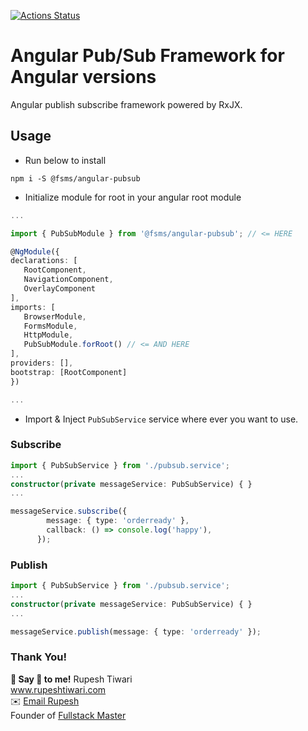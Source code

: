 [![Actions Status](https://github.com/rupeshtiwari/fsms-angular-pubsub/workflows/.github/workflows/main.yml/badge.svg)](https://github.com/rupeshtiwari/fsms-angular-pubsub/actions)

# Angular Pub/Sub Framework for Angular versions

Angular publish subscribe framework powered by RxJX.

## Usage

- Run below to install

```
npm i -S @fsms/angular-pubsub
```

- Initialize module for root in your angular root module

```ts
...

import { PubSubModule } from '@fsms/angular-pubsub'; // <= HERE

@NgModule({
declarations: [
   RootComponent,
   NavigationComponent,
   OverlayComponent
],
imports: [
   BrowserModule,
   FormsModule,
   HttpModule,
   PubSubModule.forRoot() // <= AND HERE
],
providers: [],
bootstrap: [RootComponent]
})

...
```

- Import & Inject `PubSubService` service where ever you want to use.

### Subscribe

```ts
import { PubSubService } from './pubsub.service';
...
constructor(private messageService: PubSubService) { }
...

messageService.subscribe({
        message: { type: 'orderready' },
        callback: () => console.log('happy'),
      });
```
### Publish

```ts
import { PubSubService } from './pubsub.service';
...
constructor(private messageService: PubSubService) { }
...

messageService.publish(message: { type: 'orderready' });
```

### Thank You!

**💖 Say 👋 to me!**
Rupesh Tiwari <br/>
<a href="https://www.rupeshtiwari.com"> www.rupeshtiwari.com</a> <br/>
✉️ <a href="mailto:fullstackmaster1@gmail.com?subject=Hi"> Email Rupesh</a><br/>
Founder of <a href="https://www.fullstackmaster.net"> Fullstack Master</a>

